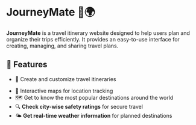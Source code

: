 # JourneyMate 🧳🌍  

**JourneyMate** is a travel itinerary website designed to help users plan and organize their trips efficiently. It provides an easy-to-use interface for creating, managing, and sharing travel plans.  

## 🌟 Features  
- 📌 Create and customize travel itineraries  
<!-- - 🗺️ Add destinations, activities, and accommodations  
- ⏳ Schedule and manage trip timelines  
- 📅 Integrated calendar for better planning   -->
- 📍 Interactive maps for location tracking  
- 🗺️ Get to know the most popular destinations around the world  
- 🔍 **Check city-wise safety ratings** for secure travel  
- 🌤️ **Get real-time weather information** for planned destinations  

<!-- ## 🛠 Tech Stack  
- **Frontend:** HTML, CSS, JavaScript  
- **Backend:** Node.js, Express.js  
- **Database:** MySQL   -->
<!-- - **APIs Used:** External API for **weather and city safety data**   -->
<!-- 
## 🚀 Getting Started  

### Clone the Repository  
```sh
git clone https://github.com/yourusername/journe-mate.git
cd journe-mate -->
